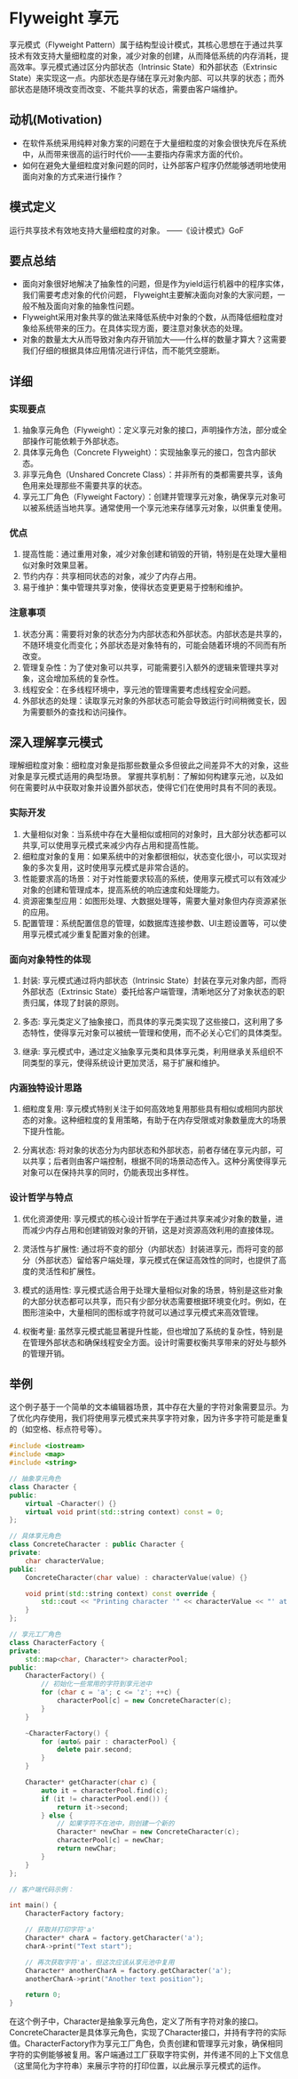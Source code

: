 # Flyweight 享元
享元模式（Flyweight Pattern）属于结构型设计模式，其核心思想在于通过共享技术有效支持大量细粒度的对象，减少对象的创建，从而降低系统的内存消耗，提高效率。享元模式通过区分内部状态（Intrinsic State）和外部状态（Extrinsic State）来实现这一点。内部状态是存储在享元对象内部、可以共享的状态；而外部状态是随环境改变而改变、不能共享的状态，需要由客户端维护。

## 动机(Motivation)
+ 在软件系统采用纯粹对象方案的问题在于大量细粒度的对象会很快充斥在系统中，从而带来很高的运行时代价——主要指内存需求方面的代价。
+ 如何在避免大量细粒度对象问题的同时，让外部客户程序仍然能够透明地使用面向对象的方式来进行操作？

## 模式定义
运行共享技术有效地支持大量细粒度的对象。
——《设计模式》GoF

## 要点总结
+ 面向对象很好地解决了抽象性的问题，但是作为yield运行机器中的程序实体，我们需要考虑对象的代价问题，
Flyweight主要解决面向对象的大家问题，一般不触及面向对象的抽象性问题。
+ Flyweight采用对象共享的做法来降低系统中对象的个数，从而降低细粒度对象给系统带来的压力。在具体实现方面，要注意对象状态的处理。
+ 对象的数量太大从而导致对象内存开销加大——什么样的数量才算大？这需要我们仔细的根据具体应用情况进行评估，而不能凭空臆断。


## 详细
### 实现要点
1. 抽象享元角色（Flyweight）：定义享元对象的接口，声明操作方法，部分或全部操作可能依赖于外部状态。
2. 具体享元角色（Concrete Flyweight）：实现抽象享元的接口，包含内部状态。
3. 非享元角色（Unshared Concrete Class）：并非所有的类都需要共享，该角色用来处理那些不需要共享的状态。
4. 享元工厂角色（Flyweight Factory）：创建并管理享元对象，确保享元对象可以被系统适当地共享。通常使用一个享元池来存储享元对象，以供重复使用。

### 优点
1. 提高性能：通过重用对象，减少对象创建和销毁的开销，特别是在处理大量相似对象时效果显著。
2. 节约内存：共享相同状态的对象，减少了内存占用。
3. 易于维护：集中管理共享对象，使得状态变更更易于控制和维护。

### 注意事项
1. 状态分离：需要将对象的状态分为内部状态和外部状态。内部状态是共享的，不随环境变化而变化；外部状态是对象特有的，可能会随着环境的不同而有所改变。
2. 管理复杂性：为了使对象可以共享，可能需要引入额外的逻辑来管理共享对象，这会增加系统的复杂性。
3. 线程安全：在多线程环境中，享元池的管理需要考虑线程安全问题。
4. 外部状态的处理：读取享元对象的外部状态可能会导致运行时间稍微变长，因为需要额外的查找和访问操作。

## 深入理解享元模式
理解细粒度对象：细粒度对象是指那些数量众多但彼此之间差异不大的对象，这些对象是享元模式适用的典型场景。
掌握共享机制：了解如何构建享元池，以及如何在需要时从中获取对象并设置外部状态，使得它们在使用时具有不同的表现。

### 实际开发
1. 大量相似对象：当系统中存在大量相似或相同的对象时，且大部分状态都可以共享,可以使用享元模式来减少内存占用和提高性能。
2. 细粒度对象的复用：如果系统中的对象都很相似，状态变化很小，可以实现对象的多次复用，这时使用享元模式是非常合适的。
3. 性能要求高的场景：对于对性能要求较高的系统，使用享元模式可以有效减少对象的创建和管理成本，提高系统的响应速度和处理能力。
4. 资源密集型应用：如图形处理、大数据处理等，需要大量对象但内存资源紧张的应用。
5. 配置管理：系统配置信息的管理，如数据库连接参数、UI主题设置等，可以使用享元模式减少重复配置对象的创建。

### 面向对象特性的体现
1. 封装: 享元模式通过将内部状态（Intrinsic State）封装在享元对象内部，而将外部状态（Extrinsic State）委托给客户端管理，清晰地区分了对象状态的职责归属，体现了封装的原则。

2. 多态: 享元类定义了抽象接口，而具体的享元类实现了这些接口，这利用了多态特性，使得享元对象可以被统一管理和使用，而不必关心它们的具体类型。

3. 继承: 享元模式中，通过定义抽象享元类和具体享元类，利用继承关系组织不同类型的享元，使得系统设计更加灵活，易于扩展和维护。

### 内涵独特设计思路
1. 细粒度复用: 享元模式特别关注于如何高效地复用那些具有相似或相同内部状态的对象。这种细粒度的复用策略，有助于在内存受限或对象数量庞大的场景下提升性能。

2. 分离状态: 将对象的状态分为内部状态和外部状态，前者存储在享元内部，可以共享；后者则由客户端控制，根据不同的场景动态传入。这种分离使得享元对象可以在保持共享的同时，仍能表现出多样性。

### 设计哲学与特点
1. 优化资源使用: 享元模式的核心设计哲学在于通过共享来减少对象的数量，进而减少内存占用和创建销毁对象的开销，这是对资源高效利用的直接体现。

2. 灵活性与扩展性: 通过将不变的部分（内部状态）封装进享元，而将可变的部分（外部状态）留给客户端处理，享元模式在保证高效性的同时，也提供了高度的灵活性和扩展性。

3. 模式的适用性: 享元模式适合用于处理大量相似对象的场景，特别是这些对象的大部分状态都可以共享，而只有少部分状态需要根据环境变化时。例如，在图形渲染中，大量相同的图标或字符就可以通过享元模式来高效管理。

4. 权衡考量: 虽然享元模式能显著提升性能，但也增加了系统的复杂性，特别是在管理外部状态和确保线程安全方面。设计时需要权衡共享带来的好处与额外的管理开销。

## 举例
这个例子基于一个简单的文本编辑器场景，其中存在大量的字符对象需要显示。为了优化内存使用，我们将使用享元模式来共享字符对象，因为许多字符可能是重复的（如空格、标点符号等）。

```cpp
#include <iostream>
#include <map>
#include <string>

// 抽象享元角色
class Character {
public:
    virtual ~Character() {}
    virtual void print(std::string context) const = 0;
};

// 具体享元角色
class ConcreteCharacter : public Character {
private:
    char characterValue;
public:
    ConcreteCharacter(char value) : characterValue(value) {}

    void print(std::string context) const override {
        std::cout << "Printing character '" << characterValue << "' at context: " << context << std::endl;
    }
};

// 享元工厂角色
class CharacterFactory {
private:
    std::map<char, Character*> characterPool;
public:
    CharacterFactory() {
        // 初始化一些常用的字符到享元池中
        for (char c = 'a'; c <= 'z'; ++c) {
            characterPool[c] = new ConcreteCharacter(c);
        }
    }

    ~CharacterFactory() {
        for (auto& pair : characterPool) {
            delete pair.second;
        }
    }

    Character* getCharacter(char c) {
        auto it = characterPool.find(c);
        if (it != characterPool.end()) {
            return it->second;
        } else {
            // 如果字符不在池中，则创建一个新的
            Character* newChar = new ConcreteCharacter(c);
            characterPool[c] = newChar;
            return newChar;
        }
    }
};

// 客户端代码示例：

int main() {
    CharacterFactory factory;

    // 获取并打印字符'a'
    Character* charA = factory.getCharacter('a');
    charA->print("Text start");

    // 再次获取字符'a'，但这次应该从享元池中复用
    Character* anotherCharA = factory.getCharacter('a');
    anotherCharA->print("Another text position");

    return 0;
}
```
在这个例子中，Character是抽象享元角色，定义了所有字符对象的接口。ConcreteCharacter是具体享元角色，实现了Character接口，并持有字符的实际值。CharacterFactory作为享元工厂角色，负责创建和管理享元对象，确保相同字符的实例能够被复用。客户端通过工厂获取字符实例，并传递不同的上下文信息（这里简化为字符串）来展示字符的打印位置，以此展示享元模式的运作。